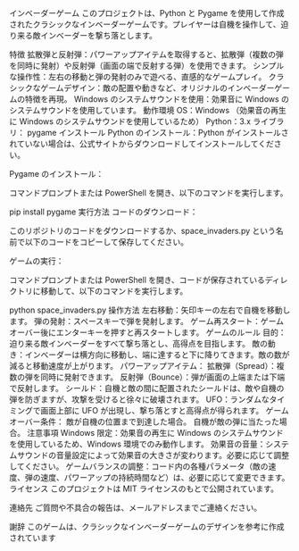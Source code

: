 インベーダーゲーム
このプロジェクトは、Python と Pygame を使用して作成されたクラシックなインベーダーゲームです。プレイヤーは自機を操作して、迫り来る敵インベーダーを撃ち落とします。

特徴
拡散弾と反射弾：パワーアップアイテムを取得すると、拡散弾（複数の弾を同時に発射）や反射弾（画面の端で反射する弾）を使用できます。
シンプルな操作性：左右の移動と弾の発射のみで遊べる、直感的なゲームプレイ。
クラシックなゲームデザイン：敵の配置や動きなど、オリジナルのインベーダーゲームの特徴を再現。
Windows のシステムサウンドを使用：効果音に Windows のシステムサウンドを使用しています。
動作環境
OS：Windows （効果音の再生に Windows のシステムサウンドを使用しているため）
Python：3.x
ライブラリ：
pygame
インストール
Python のインストール：Python がインストールされていない場合は、公式サイトからダウンロードしてインストールしてください。

Pygame のインストール：

コマンドプロンプトまたは PowerShell を開き、以下のコマンドを実行します。

pip install pygame
実行方法
コードのダウンロード：

このリポジトリのコードをダウンロードするか、space_invaders.py という名前で以下のコードをコピーして保存してください。

ゲームの実行：

コマンドプロンプトまたは PowerShell を開き、コードが保存されているディレクトリに移動して、以下のコマンドを実行します。

python space_invaders.py
操作方法
左右移動：矢印キーの左右で自機を移動します。
弾の発射：スペースキーで弾を発射します。
ゲーム再スタート：ゲームオーバー後にエンターキーを押すと再スタートします。
ゲームのルール
目的：迫り来る敵インベーダーをすべて撃ち落とし、高得点を目指します。
敵の動き：インベーダーは横方向に移動し、端に達すると下に降りてきます。敵の数が減ると移動速度が上がります。
パワーアップアイテム：
拡散弾（Spread）：複数の弾を同時に発射できます。
反射弾（Bounce）：弾が画面の上端または下端で反射します。
シールド：自機と敵の間に配置されたシールドは、敵や自機の弾を防ぎますが、攻撃を受けると徐々に破壊されます。
UFO：ランダムなタイミングで画面上部に UFO が出現し、撃ち落とすと高得点が得られます。
ゲームオーバー条件：
敵が自機の位置まで到達した場合。
自機が敵の弾に当たった場合。
注意事項
Windows 限定：効果音の再生に Windows のシステムサウンドを使用しているため、Windows 環境でのみ動作します。
効果音の音量：システムサウンドの音量設定によって効果音の大きさが変わります。必要に応じて調整してください。
ゲームバランスの調整：コード内の各種パラメータ（敵の速度、弾の速度、パワーアップの持続時間など）は、必要に応じて変更できます。
ライセンス
このプロジェクトは MIT ライセンスのもとで公開されています。

連絡先
ご質問や不具合の報告は、メールアドレスまでご連絡ください。

謝辞
このゲームは、クラシックなインベーダーゲームのデザインを参考に作成されています
